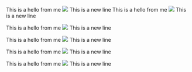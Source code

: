 This is a hello from me ![](/images/1662151844131.png)
This is a new line
This is a hello from me ![](/images/1662151844131.png)
This is a new line

This is a hello from me ![](/images/1662151844131.png)
This is a new line

This is a hello from me ![](/images/1662151844131.png)
This is a new line

This is a hello from me ![](/images/1662151844131.png)
This is a new line

This is a hello from me ![](/images/1662151844131.png)
This is a new line


